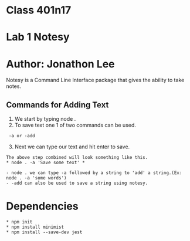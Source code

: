# Class 401n17
# Lab 1 Notesy
# Author: Jonathon Lee

Notesy is a Command Line Interface package that gives the ability to take notes.

## Commands for Adding Text 
1. We start by typing node .
1. To save text one 1 of two commands can be used.
```
 -a or -add
```
3. Next we can type our text and hit enter to save.
```
The above step combined will look something like this.
* node . -a 'Save some text' *
```
```
- node . we can type -a followed by a string to 'add' a string.(Ex: node . -a 'some words')
- -add can also be used to save a string using notesy.
```










# Dependencies 
``` 
* npm init
* npm install minimist 
* npm install --save-dev jest
